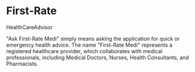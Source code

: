 # First-Rate
HealthCareAdvisor

"Ask First-Rate Medi" simply means asking the application for quick or emergency health advice. 
The name "First-Rate Medi" represents a registered healthcare provider, which collaborates with medical professionals,
including Medical Doctors, Nurses, Health Consultants, and Pharmacists.
